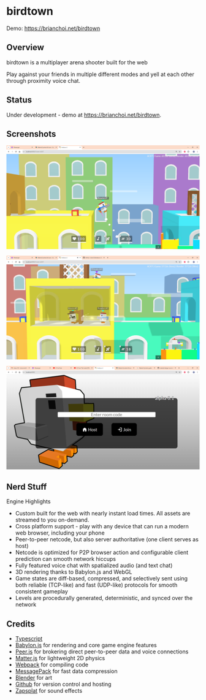 # birdtown

Demo: https://brianchoi.net/birdtown

## Overview

birdtown is a multiplayer arena shooter built for the web

Play against your friends in multiple different modes and yell at each other through proximity voice chat.

## Status

Under development - demo at https://brianchoi.net/birdtown.

## Screenshots

![Recent screenshot](https://github.com/bchoi12/birdtown/blob/master/screenshots/devlog060.png?raw=true)

![Multiplayer action](https://github.com/bchoi12/birdtown/blob/master/screenshots/devlog061.png?raw=true)

![Login screen](https://github.com/bchoi12/birdtown/blob/master/screenshots/devlog050.png?raw=true)

## Nerd Stuff

Engine Highlights
 * Custom built for the web with nearly instant load times. All assets are streamed to you on-demand.
 * Cross platform support - play with any device that can run a modern web browser, including your phone
 * Peer-to-peer netcode, but also server authoritative (one client serves as host)
 * Netcode is optimized for P2P browser action and configurable client prediction can smooth network hiccups
 * Fully featured voice chat with spatialized audio (and text chat)
 * 3D rendering thanks to Babylon.js and WebGL
 * Game states are diff-based, compressed, and selectively sent using both reliable (TCP-like) and fast (UDP-like) protocols for smooth consistent gameplay
 * Levels are procedurally generated, deterministic, and synced over the network

## Credits

 * [Typescript](https://www.typescriptlang.org/)
 * [Babylon.js](https://www.babylonjs.com/) for rendering and core game engine features
 * [Peer.js](https://peerjs.com/) for brokering direct peer-to-peer data and voice connections
 * [Matter.js](https://brm.io/matter-js/) for lightweight 2D physics
 * [Webpack](https://webpack.js.org/) for compiling code
 * [MessagePack](https://msgpack.org/index.html) for fast data compression
 * [Blender](https://www.blender.org/) for art
 * [Github](https://github.com/) for version control and hosting
 * [Zapsplat](https://www.zapsplat.com/) for sound effects